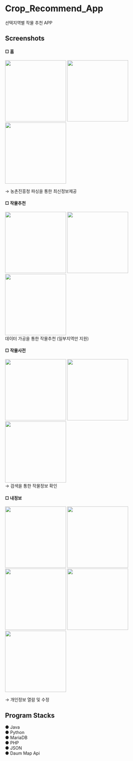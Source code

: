 Crop_Recommend_App
===================
선택지역별 작물 추천 APP    


Screenshots
------------

#### □ 홈    

<div>
<img width="200" src="https://user-images.githubusercontent.com/39932900/83346303-2d417180-a356-11ea-9edd-a566274cd53b.jpg">
<img width="200" src="https://user-images.githubusercontent.com/39932900/83346733-1735b000-a35a-11ea-8147-5fa3c7f3b48d.jpg">
<img width="200" src="https://user-images.githubusercontent.com/39932900/83346735-17ce4680-a35a-11ea-8262-023aca5b15a2.jpg">
</div>    

→ 농촌진흥청 파싱을 통한 최신정보제공




#### □ 작물추천   

<div>
<img width="200" src="https://user-images.githubusercontent.com/39932900/83346315-41856e80-a356-11ea-9356-1f30de9f1555.jpg">
<img width="200" src="https://user-images.githubusercontent.com/39932900/83346801-95925200-a35a-11ea-8bfc-07daa653e156.jpg">
<img width="200" src="https://user-images.githubusercontent.com/39932900/83346804-96c37f00-a35a-11ea-97d9-e8ed3214ed1e.jpg">
</div>
데이터 가공을 통한 작물추천 (일부지역만 지원)

#### □ 작물사전    

<div>
<img width="200" src="https://user-images.githubusercontent.com/39932900/83346321-48ac7c80-a356-11ea-985f-a8b69bc75df9.jpg">
<img width="200" src="https://user-images.githubusercontent.com/39932900/83346873-3e40b180-a35b-11ea-9f1f-d5c7c81ab227.jpg">
<img width="200" src="https://user-images.githubusercontent.com/39932900/83346849-05084180-a35b-11ea-97a8-a68dd4a4eaab.jpg">
 </div>
→ 검색을 통한 작물정보 확인


#### □ 내정보    

<div>
<img width="200" src="https://user-images.githubusercontent.com/39932900/83346596-cd989580-a358-11ea-878b-74bcba334401.jpg">
<img width="200" src="https://user-images.githubusercontent.com/39932900/83346967-4c430200-a35c-11ea-8b1f-06cd07ad240e.jpg">
<img width="200" src="https://user-images.githubusercontent.com/39932900/83346968-4e0cc580-a35c-11ea-9736-44681a28dad2.jpg">
<img width="200" src="https://user-images.githubusercontent.com/39932900/83346970-506f1f80-a35c-11ea-80e1-2eb2719d4aa4.jpg">
<img width="200" src="https://user-images.githubusercontent.com/39932900/83346973-51a04c80-a35c-11ea-9e07-dc449e819e72.jpg">
</div>

→ 개인정보 열람 및 수정    

Program Stacks
------------
● Java    
● Python    
● MariaDB    
● PHP    
● JSON    
● Daum Map Api
